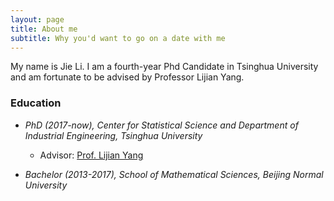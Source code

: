 ```yaml
---
layout: page
title: About me
subtitle: Why you'd want to go on a date with me
---
```


My name is Jie Li. I am a fourth-year Phd Candidate in Tsinghua University and am fortunate to be advised by Professor Lijian Yang.




### Education

* _PhD (2017-now), Center for Statistical Science and Department of Industrial Engineering, Tsinghua University_
  *  Advisor: [Prof. Lijian Yang](http://lijianyang.com)

* _Bachelor (2013-2017), School of Mathematical Sciences, Beijing Normal University_


